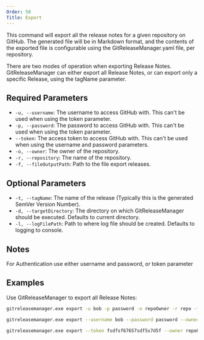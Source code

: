```yaml
---
Order: 50
Title: Export
---
```


This command will export all the release notes for a given repository on GitHub.
The generated file will be in Markdown format, and the contents of the exported
file is configurable using the GitReleaseManager.yaml file, per repository.

There are two modes of operation when exporting Release Notes. GitReleaseManager
can either export all Release Notes, or can export only a specific Release,
using the tagName parameter.

## **Required Parameters**

- `-u, --username`: The username to access GitHub with. This can't be used when
    using the token parameter.
- `-p, --password`: The password to access GitHub with. This can't be used when
    using the token parameter.
- `--token`: The access token to access GitHub with. This can't be used when
    using the username and password parameters.
- `-o, --owner`: The owner of the repository.
- `-r, --repository`: The name of the repository.
- `-f, --fileOutputPath`: Path to the file export releases.

## **Optional Parameters**

- `-t, --tagName`: The name of the release (Typically this is the generated
    SemVer Version Number).
- `-d, --targetDirectory`: The directory on which GitReleaseManager should be
    executed. Defaults to current directory.
- `-l, --logFilePath`: Path to where log file should be created. Defaults to
    logging to console.

## **Notes**

For Authentication use either username and password, or token parameter

## **Examples**

Use GitReleaseManager to export all Release Notes:

```bash
gitreleasemanager.exe export -u bob -p password -o repoOwner -r repo -f c:\temp\releases.md

gitreleasemanager.exe export --username bob --password password --owner repoOwner --repository repo --fileOutputPath c:\temp\releases.md

gitreleasemanager.exe export --token fsdfsf67657sdf5s7d5f --owner repoOwner --repository repo --fileOutputPath c:\temp\releases.md
```
